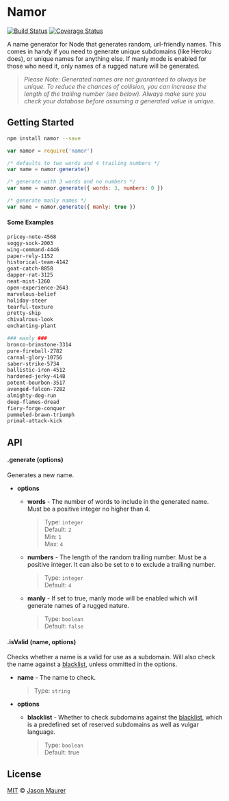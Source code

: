 # Namor

[![Build Status](https://travis-ci.org/jsonmaur/namor.svg?branch=master)](https://travis-ci.org/jsonmaur/namor)
[![Coverage Status](https://coveralls.io/repos/github/jsonmaur/namor/badge.svg?branch=master)](https://coveralls.io/github/jsonmaur/namor?branch=master)

A name generator for Node that generates random, url-friendly names. This comes in handy if you need to generate unique subdomains (like Heroku does), or unique names for anything else. If manly mode is enabled for those who need it, only names of a rugged nature will be generated.

> *Please Note: Generated names are not guaranteed to always be unique. To reduce the chances of collision, you can increase the length of the trailing number (see below). Always make sure you check your database before assuming a generated value is unique.*

## Getting Started

```bash
npm install namor --save
```

```javascript
var namor = require('namor')

/* defaults to two words and 4 trailing numbers */
var name = namor.generate()

/* generate with 3 words and no numbers */
var name = namor.generate({ words: 3, numbers: 0 })

/* generate manly names */
var name = namor.generate({ manly: true })
```

#### Some Examples

```bash
pricey-note-4568
soggy-sock-2003
wing-command-4446
paper-rely-1152
historical-team-4142
goat-catch-8858
dapper-rat-3125
neat-mist-1260
open-experience-2643
marvelous-belief
holiday-steer
tearful-texture
pretty-ship
chivalrous-look
enchanting-plant

### manly ###
bronco-brimstone-3314
pure-fireball-2782
carnal-glory-10756
saber-strike-5734
ballistic-iron-4512
hardened-jerky-4148
potent-bourbon-3517
avenged-falcon-7282
almighty-dog-run
deep-flames-dread
fiery-forge-conquer
pummeled-brawn-triumph
primal-attack-kick
```

## API

#### .generate (options)

Generates a new name.

- **options**
  - **words** - The number of words to include in the generated name. Must be a positive integer no higher than 4.

    > Type: `integer`  
    > Default: `2`  
    > Min: `1`  
    > Max: `4`

  - **numbers** - The length of the random trailing number. Must be a positive integer. It can also be set to `0` to exclude a trailing number.

    > Type: `integer`  
    > Default: `4`

  - **manly** - If set to true, manly mode will be enabled which will generate names of a rugged nature.

    > Type: `boolean`  
    > Default: `false`

#### .isValid (name, options)

Checks whether a name is a valid for use as a subdomain. Will also check the name against a [blacklist](data/blacklist.txt), unless ommitted in the options.

- **name** - The name to check.

  > Type: `string`  

- **options**
  - **blacklist** - Whether to check subdomains against the [blacklist](data/blacklist.txt), which is a predefined set of reserved subdomains as well as vulgar language.

    > Type: `boolean`  
    > Default: true

## License

[MIT](license) © [Jason Maurer](http://maur.co)
